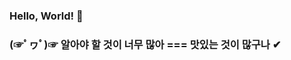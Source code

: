 ### Hello, World! 👋 
### (☞ﾟヮﾟ)☞  알아야 할 것이 너무 많아 === 맛있는 것이 많구나 ✔

<!--
**jsp-KW/jsp-KW** is a ✨ _special_ ✨ repository because its `README.md` (this file) appears on your GitHub profile.

Here are some ideas to get you started:

- 🔭 I’m currently working on ...
- 🌱 I’m currently learning ...
- 👯 I’m looking to collaborate on ...
- 🤔 I’m looking for help with ...
- 💬 Ask me about ...
- 📫 How to reach me: ...
- 😄 Pronouns: ...
- ⚡ Fun fact: ...
-->
